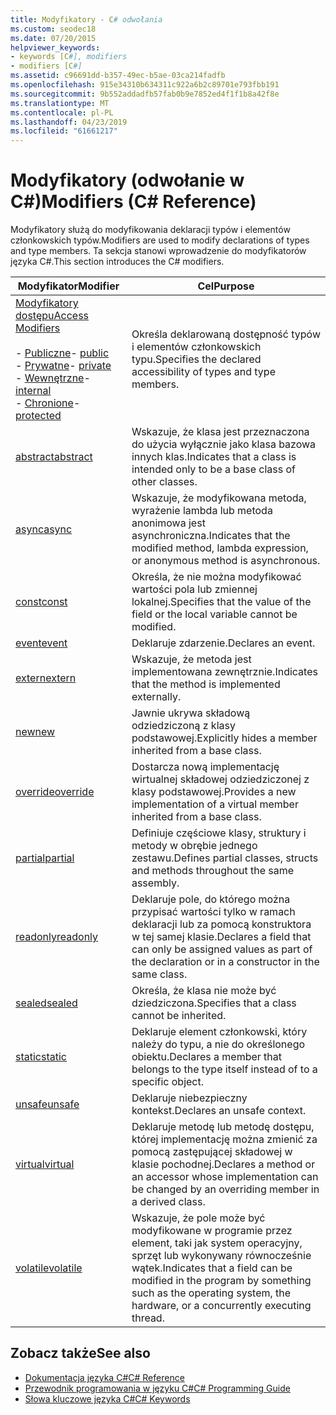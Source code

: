 ```yaml
---
title: Modyfikatory - C# odwołania
ms.custom: seodec18
ms.date: 07/20/2015
helpviewer_keywords:
- keywords [C#], modifiers
- modifiers [C#]
ms.assetid: c96691dd-b357-49ec-b5ae-03ca214fadfb
ms.openlocfilehash: 915e34310b634311c922a6b2c89701e793fbb191
ms.sourcegitcommit: 9b552addadfb57fab0b9e7852ed4f1f1b8a42f8e
ms.translationtype: MT
ms.contentlocale: pl-PL
ms.lasthandoff: 04/23/2019
ms.locfileid: "61661217"
---
```

# <a name="modifiers-c-reference"></a><span data-ttu-id="4b72a-102">Modyfikatory (odwołanie w C#)</span><span class="sxs-lookup"><span data-stu-id="4b72a-102">Modifiers (C# Reference)</span></span>
<span data-ttu-id="4b72a-103">Modyfikatory służą do modyfikowania deklaracji typów i elementów członkowskich typów.</span><span class="sxs-lookup"><span data-stu-id="4b72a-103">Modifiers are used to modify declarations of types and type members.</span></span> <span data-ttu-id="4b72a-104">Ta sekcja stanowi wprowadzenie do modyfikatorów języka C#.</span><span class="sxs-lookup"><span data-stu-id="4b72a-104">This section introduces the C# modifiers.</span></span>  
  
|<span data-ttu-id="4b72a-105">Modyfikator</span><span class="sxs-lookup"><span data-stu-id="4b72a-105">Modifier</span></span>|<span data-ttu-id="4b72a-106">Cel</span><span class="sxs-lookup"><span data-stu-id="4b72a-106">Purpose</span></span>|  
|--------------|-------------|  
|[<span data-ttu-id="4b72a-107">Modyfikatory dostępu</span><span class="sxs-lookup"><span data-stu-id="4b72a-107">Access Modifiers</span></span>](../../../csharp/language-reference/keywords/access-modifiers.md)<br /><br /> <span data-ttu-id="4b72a-108">-   [Publiczne](../../../csharp/language-reference/keywords/public.md)</span><span class="sxs-lookup"><span data-stu-id="4b72a-108">-   [public](../../../csharp/language-reference/keywords/public.md)</span></span><br /><span data-ttu-id="4b72a-109">-   [Prywatne](../../../csharp/language-reference/keywords/private.md)</span><span class="sxs-lookup"><span data-stu-id="4b72a-109">-   [private](../../../csharp/language-reference/keywords/private.md)</span></span><br /><span data-ttu-id="4b72a-110">-   [Wewnętrzne](../../../csharp/language-reference/keywords/internal.md)</span><span class="sxs-lookup"><span data-stu-id="4b72a-110">-   [internal](../../../csharp/language-reference/keywords/internal.md)</span></span><br /><span data-ttu-id="4b72a-111">-   [Chronione](../../../csharp/language-reference/keywords/protected.md)</span><span class="sxs-lookup"><span data-stu-id="4b72a-111">-   [protected](../../../csharp/language-reference/keywords/protected.md)</span></span>|<span data-ttu-id="4b72a-112">Określa deklarowaną dostępność typów i elementów członkowskich typu.</span><span class="sxs-lookup"><span data-stu-id="4b72a-112">Specifies the declared accessibility of types and type members.</span></span>|  
|[<span data-ttu-id="4b72a-113">abstract</span><span class="sxs-lookup"><span data-stu-id="4b72a-113">abstract</span></span>](../../../csharp/language-reference/keywords/abstract.md)|<span data-ttu-id="4b72a-114">Wskazuje, że klasa jest przeznaczona do użycia wyłącznie jako klasa bazowa innych klas.</span><span class="sxs-lookup"><span data-stu-id="4b72a-114">Indicates that a class is intended only to be a base class of other classes.</span></span>|  
|[<span data-ttu-id="4b72a-115">async</span><span class="sxs-lookup"><span data-stu-id="4b72a-115">async</span></span>](../../../csharp/language-reference/keywords/async.md)|<span data-ttu-id="4b72a-116">Wskazuje, że modyfikowana metoda, wyrażenie lambda lub metoda anonimowa jest asynchroniczna.</span><span class="sxs-lookup"><span data-stu-id="4b72a-116">Indicates that the modified method, lambda expression, or anonymous method is asynchronous.</span></span>|  
|[<span data-ttu-id="4b72a-117">const</span><span class="sxs-lookup"><span data-stu-id="4b72a-117">const</span></span>](../../../csharp/language-reference/keywords/const.md)|<span data-ttu-id="4b72a-118">Określa, że nie można modyfikować wartości pola lub zmiennej lokalnej.</span><span class="sxs-lookup"><span data-stu-id="4b72a-118">Specifies that the value of the field or the local variable cannot be modified.</span></span>|  
|[<span data-ttu-id="4b72a-119">event</span><span class="sxs-lookup"><span data-stu-id="4b72a-119">event</span></span>](../../../csharp/language-reference/keywords/event.md)|<span data-ttu-id="4b72a-120">Deklaruje zdarzenie.</span><span class="sxs-lookup"><span data-stu-id="4b72a-120">Declares an event.</span></span>|  
|[<span data-ttu-id="4b72a-121">extern</span><span class="sxs-lookup"><span data-stu-id="4b72a-121">extern</span></span>](../../../csharp/language-reference/keywords/extern.md)|<span data-ttu-id="4b72a-122">Wskazuje, że metoda jest implementowana zewnętrznie.</span><span class="sxs-lookup"><span data-stu-id="4b72a-122">Indicates that the method is implemented externally.</span></span>|  
|[<span data-ttu-id="4b72a-123">new</span><span class="sxs-lookup"><span data-stu-id="4b72a-123">new</span></span>](../../../csharp/language-reference/keywords/new.md)|<span data-ttu-id="4b72a-124">Jawnie ukrywa składową odziedziczoną z klasy podstawowej.</span><span class="sxs-lookup"><span data-stu-id="4b72a-124">Explicitly hides a member inherited from a base class.</span></span>|  
|[<span data-ttu-id="4b72a-125">override</span><span class="sxs-lookup"><span data-stu-id="4b72a-125">override</span></span>](../../../csharp/language-reference/keywords/override.md)|<span data-ttu-id="4b72a-126">Dostarcza nową implementację wirtualnej składowej odziedziczonej z klasy podstawowej.</span><span class="sxs-lookup"><span data-stu-id="4b72a-126">Provides a new implementation of a virtual member inherited from a base class.</span></span>|  
|[<span data-ttu-id="4b72a-127">partial</span><span class="sxs-lookup"><span data-stu-id="4b72a-127">partial</span></span>](../../../csharp/language-reference/keywords/partial-type.md)|<span data-ttu-id="4b72a-128">Definiuje częściowe klasy, struktury i metody w obrębie jednego zestawu.</span><span class="sxs-lookup"><span data-stu-id="4b72a-128">Defines partial classes, structs and methods throughout the same assembly.</span></span>|  
|[<span data-ttu-id="4b72a-129">readonly</span><span class="sxs-lookup"><span data-stu-id="4b72a-129">readonly</span></span>](../../../csharp/language-reference/keywords/readonly.md)|<span data-ttu-id="4b72a-130">Deklaruje pole, do którego można przypisać wartości tylko w ramach deklaracji lub za pomocą konstruktora w tej samej klasie.</span><span class="sxs-lookup"><span data-stu-id="4b72a-130">Declares a field that can only be assigned values as part of the declaration or in a constructor in the same class.</span></span>|  
|[<span data-ttu-id="4b72a-131">sealed</span><span class="sxs-lookup"><span data-stu-id="4b72a-131">sealed</span></span>](../../../csharp/language-reference/keywords/sealed.md)|<span data-ttu-id="4b72a-132">Określa, że klasa nie może być dziedziczona.</span><span class="sxs-lookup"><span data-stu-id="4b72a-132">Specifies that a class cannot be inherited.</span></span>|  
|[<span data-ttu-id="4b72a-133">static</span><span class="sxs-lookup"><span data-stu-id="4b72a-133">static</span></span>](../../../csharp/language-reference/keywords/static.md)|<span data-ttu-id="4b72a-134">Deklaruje element członkowski, który należy do typu, a nie do określonego obiektu.</span><span class="sxs-lookup"><span data-stu-id="4b72a-134">Declares a member that belongs to the type itself instead of to a specific object.</span></span>|  
|[<span data-ttu-id="4b72a-135">unsafe</span><span class="sxs-lookup"><span data-stu-id="4b72a-135">unsafe</span></span>](../../../csharp/language-reference/keywords/unsafe.md)|<span data-ttu-id="4b72a-136">Deklaruje niebezpieczny kontekst.</span><span class="sxs-lookup"><span data-stu-id="4b72a-136">Declares an unsafe context.</span></span>|  
|[<span data-ttu-id="4b72a-137">virtual</span><span class="sxs-lookup"><span data-stu-id="4b72a-137">virtual</span></span>](../../../csharp/language-reference/keywords/virtual.md)|<span data-ttu-id="4b72a-138">Deklaruje metodę lub metodę dostępu, której implementację można zmienić za pomocą zastępującej składowej w klasie pochodnej.</span><span class="sxs-lookup"><span data-stu-id="4b72a-138">Declares a method or an accessor whose implementation can be changed by an overriding member in a derived class.</span></span>|  
|[<span data-ttu-id="4b72a-139">volatile</span><span class="sxs-lookup"><span data-stu-id="4b72a-139">volatile</span></span>](../../../csharp/language-reference/keywords/volatile.md)|<span data-ttu-id="4b72a-140">Wskazuje, że pole może być modyfikowane w programie przez element, taki jak system operacyjny, sprzęt lub wykonywany równocześnie wątek.</span><span class="sxs-lookup"><span data-stu-id="4b72a-140">Indicates that a field can be modified in the program by something such as the operating system, the hardware, or a concurrently executing thread.</span></span>|  
  
## <a name="see-also"></a><span data-ttu-id="4b72a-141">Zobacz także</span><span class="sxs-lookup"><span data-stu-id="4b72a-141">See also</span></span>

- [<span data-ttu-id="4b72a-142">Dokumentacja języka C#</span><span class="sxs-lookup"><span data-stu-id="4b72a-142">C# Reference</span></span>](../../../csharp/language-reference/index.md)
- [<span data-ttu-id="4b72a-143">Przewodnik programowania w języku C#</span><span class="sxs-lookup"><span data-stu-id="4b72a-143">C# Programming Guide</span></span>](../../../csharp/programming-guide/index.md)
- [<span data-ttu-id="4b72a-144">Słowa kluczowe języka C#</span><span class="sxs-lookup"><span data-stu-id="4b72a-144">C# Keywords</span></span>](../../../csharp/language-reference/keywords/index.md)
